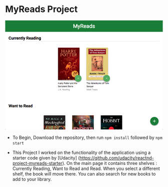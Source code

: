# MyReads Project

![Image of App](/public/myreads.png)

* To Begin, Download the repository, then run `npm install` followed by `npm start`

* This Project I worked on the functionality of the application using a starter code given by [Udacity] (https://github.com/udacity/reactnd-project-myreads-starter). On the main page it contains three shelves : Currently Reading, Want to Read and Read. When you select a different shelf, the book will move there. You can also search for new books to add to your library. 
